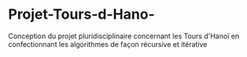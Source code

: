 # Projet-Tours-d-Hano-
Conception du projet pluridisciplinaire concernant les Tours d'Hanoï en confectionnant les algorithmes de façon récursive et itérative
